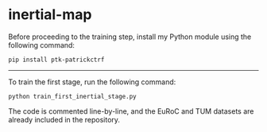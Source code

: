 # inertial-map

Before proceeding to the training step, install my Python module using the following command:

`pip install ptk-patrickctrf`

---

To train the first stage, run the following command:

`python train_first_inertial_stage.py`

The code is commented line-by-line, and the EuRoC and TUM datasets are already included in the repository.

